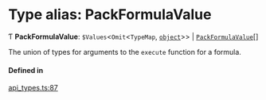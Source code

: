 # Type alias: PackFormulaValue

Ƭ **PackFormulaValue**: `$Values`<`Omit`<`TypeMap`, [`object`](../enums/Type.md#object)\>\> \| [`PackFormulaValue`](PackFormulaValue.md)[]

The union of types for arguments to the `execute` function for a formula.

#### Defined in

[api_types.ts:87](https://github.com/coda/packs-sdk/blob/main/api_types.ts#L87)
